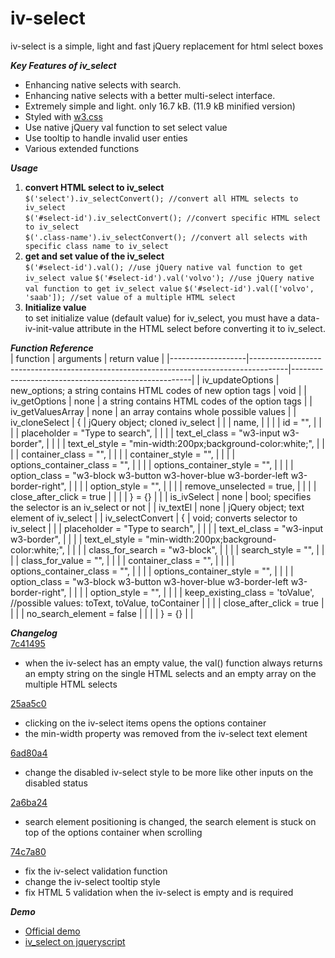 # iv-select
iv-select is a simple, light and fast jQuery replacement for html select boxes  
  
***Key Features of iv_select***  
* Enhancing native selects with search.  
* Enhancing native selects with a better multi-select interface.  
* Extremely simple and light. only 16.7 kB. (11.9 kB minified version)
* Styled with [w3.css](https://www.w3schools.com/w3css/default.asp)  
* Use native jQuery val function to set select value  
* Use tooltip to handle invalid user enties  
* Various extended functions
  
***Usage***  
1. **convert HTML select to iv_select**  
`$('select').iv_selectConvert(); //convert all HTML selects to iv_select`  
`$('#select-id').iv_selectConvert(); //convert specific HTML select to iv_select`  
`$('.class-name').iv_selectConvert(); //convert all selects with specific class name to iv_select`  
2. **get and set value of the iv_select**  
`$('#select-id').val(); //use jQuery native val function to get iv_select value`
`$('#select-id').val('volvo'); //use jQuery native val function to get iv_select value`
`$('#select-id').val(['volvo', 'saab']); //set value of a multiple HTML select`  
3. **Initialize value**  
to set initialize value (default value) for iv_select, you must have a data-iv-init-value attribute in the HTML select before converting it to iv_select.  
  
***Function Reference***  
| function          | arguments                                                                             | return value                                        |
|-------------------|---------------------------------------------------------------------------------------|-----------------------------------------------------|
| iv_updateOptions  | new_options; a string contains HTML codes of new option tags                          | void                                                |
| iv_getOptions     | none                                                                                  | a string contains HTML codes of the option tags     |
| iv_getValuesArray | none                                                                                  | an array contains whole possible values             |
| iv_cloneSelect    | {                                                                                     | jQuery object; cloned iv_select                     |
|                   |   name,                                                                               |                                                     |
|                   |   id = "",                                                                            |                                                     |
|                   |   placeholder = "Type to search",                                                     |                                                     |
|                   |   text_el_class = "w3-input w3-border",                                               |                                                     |
|                   |   text_el_style = "min-width:200px;background-color:white;",                          |                                                     |
|                   |   container_class = "",                                                               |                                                     |
|                   |   container_style = "",                                                               |                                                     |
|                   |   options_container_class = "",                                                       |                                                     |
|                   |   options_container_style = "",                                                       |                                                     |
|                   |   option_class = "w3-block w3-button w3-hover-blue w3-border-left w3-border-right",   |                                                     |
|                   |   option_style = "",                                                                  |                                                     |
|                   |   remove_unselected = true,                                                           |                                                     |
|                   |   close_after_click = true                                                            |                                                     |
|                   | } = {}                                                                                |                                                     |
| is_ivSelect       | none                                                                                  | bool; specifies the selector is an iv_select or not |
| iv_textEl         | none                                                                                  | jQuery object; text element of iv_select            |
| iv_selectConvert  | {                                                                                     | void; converts selector to iv_select                |
|                   |   placeholder = "Type to search",                                                     |                                                     |
|                   |   text_el_class = "w3-input w3-border",                                               |                                                     |
|                   |   text_el_style = "min-width:200px;background-color:white;",                          |                                                     |
|                   |   class_for_search = "w3-block",                                                      |                                                     |
|                   |   search_style = "",                                                                  |                                                     |
|                   |   class_for_value = "",                                                               |                                                     |
|                   |   container_class = "",                                                               |                                                     |
|                   |   options_container_class = "",                                                       |                                                     |
|                   |   options_container_style = "",                                                       |                                                     |
|                   |   option_class = "w3-block w3-button w3-hover-blue w3-border-left w3-border-right",   |                                                     |
|                   |   option_style = "",                                                                  |                                                     |
|                   |   keep_existing_class = 'toValue', //possible values: toText, toValue, toContainer    |                                                     |
|                   |   close_after_click = true                                                            |                                                     |
|                   |   no_search_element = false                                                           |                                                     |
|                   | } = {}                                                                                |                                                     |
   
***Changelog***  
[7c41495](https://github.com/a-sadegh63/iv-select/commit/7c41495ee821a5be7c83ccdbfe16cd59e9b02d16)
* when the iv-select has an empty value, the val() function always returns an empty string on the single HTML selects and an empty array on the multiple HTML selects  

[25aa5c0](https://github.com/a-sadegh63/iv-select/commit/25aa5c0939c491977fb11ba1d0935d8708865621)
* clicking on the iv-select items opens the options container  
* the min-width property was removed from the iv-select text element 

[6ad80a4](https://github.com/a-sadegh63/iv-select/commit/6ad80a46cea7c3be3f14b5a741844f91047b42df)
* change the disabled iv-select style to be more like other inputs on the disabled status  

[2a6ba24](https://github.com/a-sadegh63/iv-select/commit/2a6ba24813d7f5dd45933b98ec8e4549061c39f1)
* search element positioning is changed, the search element is stuck on top of the options container when scrolling  
  
[74c7a80](https://github.com/a-sadegh63/iv-select/commit/74c7a8034930ee7cccca27fd1882dab6aa53fbfd)
* fix the iv-select validation function
* change the iv-select tooltip style
* fix HTML 5 validation when the iv-select is empty and is required
  
***Demo***  
* <a href="https://iranvba.com/iv_select/" target="_blank">Official demo</a>  
* <a href="https://www.jqueryscript.net/form/enhance-select-searchable-iv.html" target="_blank">iv_select on jqueryscript</a>
